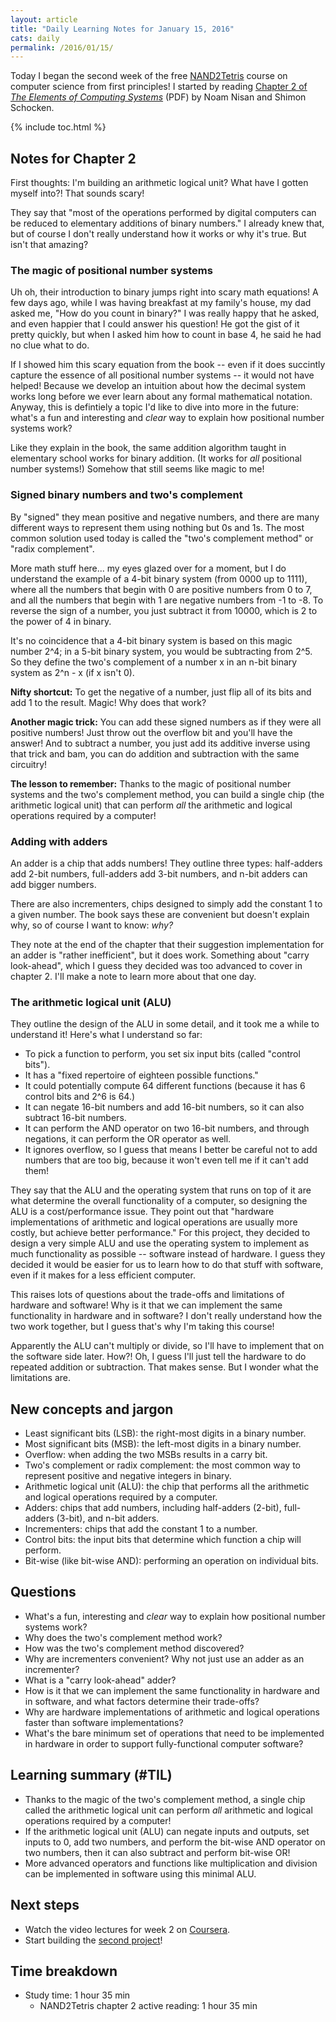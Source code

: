 ```yaml
---
layout: article
title: "Daily Learning Notes for January 15, 2016"
cats: daily
permalink: /2016/01/15/
---
```


Today I began the second week of the free [NAND2Tetris](http://nand2tetris.org/) course on computer science from first principles! I started by reading [Chapter 2 of *The Elements of Computing Systems*](http://nand2tetris.org/chapters/chapter%2001.pdf) (PDF) by Noam Nisan and Shimon Schocken.

{% include toc.html %}

## Notes for Chapter 2

First thoughts: I'm building an arithmetic logical unit? What have I gotten myself into?! That sounds scary! 

They say that "most of the operations performed by digital computers can be reduced to elementary additions of binary numbers." I already knew that, but of course I don't really understand how it works or why it's true. But isn't that amazing?

### The magic of positional number systems

Uh oh, their introduction to binary jumps right into scary math equations! A few days ago, while I was having breakfast at my family's house, my dad asked me, "How do you count in binary?" I was really happy that he asked, and even happier that I could answer his question! He got the gist of it pretty quickly, but when I asked him how to count in base 4, he said he had no clue what to do.

If I showed him this scary equation from the book -- even if it does succintly capture the essence of all positional number systems -- it would not have helped! Because we develop an intuition about how the decimal system works long before we ever learn about any formal mathematical notation. Anyway, this is defintiely a topic I'd like to dive into more in the future: what's a fun and interesting and *clear* way to explain how positional number systems work?

Like they explain in the book, the same addition algorithm taught in elementary school works for binary addition. (It works for *all* positional number systems!) Somehow that still seems like magic to me!

### Signed binary numbers and two's complement

By "signed" they mean positive and negative numbers, and there are many different ways to represent them using nothing but 0s and 1s. The most common solution used today is called the "two's complement method" or "radix complement".

More math stuff here... my eyes glazed over for a moment, but I do understand the example of a 4-bit binary system (from 0000 up to 1111), where all the numbers that begin with 0 are positive numbers from 0 to 7, and all the numbers that begin with 1 are negative numbers from -1 to -8. To reverse the sign of a number, you just subtract it from 10000, which is 2 to the power of 4 in binary.

It's no coincidence that a 4-bit binary system is based on this magic number 2^4; in a 5-bit binary system, you would be subtracting from 2^5. So they define the two's complement of a number x in an n-bit binary system as 2^n - x (if x isn't 0).

**Nifty shortcut:** To get the negative of a number, just flip all of its bits and add 1 to the result. Magic! Why does that work?

**Another magic trick:** You can add these signed numbers as if they were all positive numbers! Just throw out the overflow bit and you'll have the answer! And to subtract a number, you just add its additive inverse using that trick and bam, you can do addition and subtraction with the same circuitry!

**The lesson to remember:** Thanks to the magic of positional number systems and the two's complement method, you can build a single chip (the arithmetic logical unit) that can perform *all* the arithmetic and logical operations required by a computer!

### Adding with adders

An adder is a chip that adds numbers! They outline three types: half-adders add 2-bit numbers, full-adders add 3-bit numbers, and n-bit adders can add bigger numbers. 

There are also incrementers, chips designed to simply add the constant 1 to a given number. The book says these are convenient but doesn't explain why, so of course I want to know: *why?*

They note at the end of the chapter that their suggestion implementation for an adder is "rather inefficient", but it does work. Something about "carry look-ahead", which I guess they decided was too advanced to cover in chapter 2. I'll make a note to learn more about that one day.

### The arithmetic logical unit (ALU)

They outline the design of the ALU in some detail, and it took me a while to understand it! Here's what I understand so far:

- To pick a function to perform, you set six input bits (called "control bits").
- It has a "fixed repertoire of eighteen possible functions." 
- It could potentially compute 64 different functions (because it has 6 control bits and 2^6 is 64.)
- It can negate 16-bit numbers and add 16-bit numbers, so it can also subtract 16-bit numbers.
- It can perform the AND operator on two 16-bit numbers, and through negations, it can perform the OR operator as well.
- It ignores overflow, so I guess that means I better be careful not to add numbers that are too big, because it won't even tell me if it can't add them!

They say that the ALU and the operating system that runs on top of it are what determine the overall functionality of a computer, so designing the ALU is a cost/performance issue. They point out that "hardware implementations of arithmetic and logical operations are usually more costly, but achieve better performance." For this project, they decided to design a very simple ALU and use the operating system to implement as much functionality as possible -- software instead of hardware. I guess they decided it would be easier for us to learn how to do that stuff with software, even if it makes for a less efficient computer.

This raises lots of questions about the trade-offs and limitations of hardware and software! Why is it that we can implement the same functionality in hardware and in software? I don't really understand how the two work together, but I guess that's why I'm taking this course!

Apparently the ALU can't multiply or divide, so I'll have to implement that on the software side later. How?! Oh, I guess I'll just tell the hardware to do repeated addition or subtraction. That makes sense. But I wonder what the limitations are.

## New concepts and jargon

- Least significant bits (LSB): the right-most digits in a binary number.
- Most significant bits (MSB): the left-most digits in a binary number.
- Overflow: when adding the two MSBs results in a carry bit.
- Two's complement or radix complement: the most common way to represent positive and negative integers in binary.
- Arithmetic logical unit (ALU): the chip that performs all the arithmetic and logical operations required by a computer.
- Adders: chips that add numbers, including half-adders (2-bit), full-adders (3-bit), and n-bit adders.
- Incrementers: chips that add the constant 1 to a number.
- Control bits: the input bits that determine which function a chip will perform.
- Bit-wise (like bit-wise AND): performing an operation on individual bits.

## Questions

- What's a fun, interesting and *clear* way to explain how positional number systems work?
- Why does the two's complement method work?
- How was the two's complement method discovered?
- Why are incrementers convenient? Why not just use an adder as an incrementer?
- What is a "carry look-ahead" adder?
- How is it that we can implement the same functionality in hardware and in software, and what factors determine their trade-offs?
- Why are hardware implementations of arithmetic and logical operations faster than software implementations?
- What's the bare minimum set of operations that need to be implemented in hardware in order to support fully-functional computer software?

## Learning summary (#TIL)

- Thanks to the magic of the two's complement method, a single chip called the arithmetic logical unit can perform *all* arithmetic and logical operations required by a computer!
- If the arithmetic logical unit (ALU) can negate inputs and outputs, set inputs to 0, add two numbers, and perform the bit-wise AND operator on two numbers, then it can also subtract and perform bit-wise OR!
- More advanced operators and functions like multiplication and division can be implemented in software using this minimal ALU.

## Next steps

- Watch the video lectures for week 2 on [Coursera](https://class.coursera.org/nand2tetris1-001).
- Start building the [second project](http://nand2tetris.org/02.php)!

## Time breakdown

- Study time: 1 hour 35 min
  - NAND2Tetris chapter 2 active reading: 1 hour 35 min